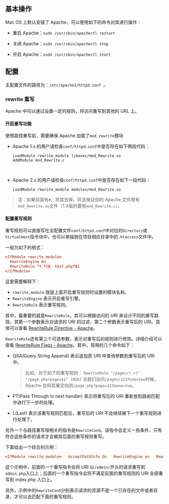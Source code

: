 ## 基本操作
Mac OS 上默认安装了 Apache，可以使用如下的命令对其进行操作：

- 重启 Apache：`sudo /usr/sbin/apachectl restart`

- 关闭 Apache：`sudo /usr/sbin/apachectl stop`

- 开启 Apache：`sudo /usr/sbin/apachectl start`


## 配置
主配置文件的路径为：`/etc/apache2/httpd.conf `。

### rewrite 重写
Apache 中可以通过设置一定的规则，将访问重写到其他的 URL 上。

#### 开启重写功能
使用路径重写前，需要确保 Apache 加载了`mod_rewrite`模块

* Apache 1.x 的用户请检查`conf/httpd.conf`中是否存在如下两段代码：
    
    ```
    LoadModule rewrite_module libexec/mod_Rewrite.so
    AddModule mod_Rewrite.c
    ```
  
* Apache 2.x 的用户请检查`conf/httpd.conf`中是否存在如下一段代码：
 
    ```
    LoadModule rewrite_module modules/mod_Rewrite.so
    ```

> 注：如果前面有`#`，将其去掉。并且保证你的 Apache 文件里有`mod_Rewrite.so`文件（1.X版的要有`mod_Rewrite.c`）。

#### 配置重写规则
重写规则可以直接写在主配置文件`conf/httpd.conf`中对应的`Directory`或`VirtualHost`指令块中，也可以单独放在项目相应目录中的`.htaccess`文件中。

一般为如下的格式：

```conf
<IfModule rewrite_module>
  RewriteEngine On
  RewriteRule ^(.*)$  test.php?$1
</IfModule>
```

这里需要解释下：

- `rewrite_module` 就是上面开启重写规则时设置的模块名称。
- `RewriteEngine`  表示开启重写引擎。
- `RewriteRule`    表示重写规则。

其中，最重要的就是`RewriteRule`，其可以根据访问的 URI 来设计不同的重写路径。其第一个参数表示对请求的 URI 的过滤，第二个参数表示重写后的 URI。具体可以查看 [RewriteRule Directive - Apache](http://httpd.apache.org/docs/current/mod/mod_rewrite.html#rewriterule)。

`RewriteRule`还有第三个可选参数，表示对重写后的规则进行修饰。详细介绍可以查看 [RewriteRule Flags - Apache](http://httpd.apache.org/docs/current/rewrite/flags.html)。其中，常用的几个命令如下：

- QSA(Query String Append) 表示追加原 URI 中查询参数到重写后的 URI 中。

    > 比如，对于如下的重写规则：
    > ```RewriteRule "/pages/(.+)" "/page.php?page=$1" [QSA]```
    > 当我们访问`/pages/123?one=two`时候，Apache 会将其重定向到`/page.php?page=123&one=two`。

- PT(Pass Through to next handler) 表示将重写后的 URI 重新放到路由匹配中进行下一步的处理。
- L(Last)  表示该重写规则匹配后，重写后的 URI 不会继续被下一个重写规则进行处理了。


另外一个与路径重写很相关的指令是`RewriteCond`。该指令会定义一些条件，只有符合这些条件的请求才会被其后面的重写规则重写。

下面给出一个综合的示例：

```conf
<IfModule rewrite_module>   AcceptPathInfo On   RewriteEngine on   RewriteCond %{REQUEST_FILENAME} !-d   RewriteCond %{REQUEST_FILENAME} !-f   RewriteRule ^/admin/(.*)$ admin.php?/$1 [QSA,PT,L]    RewriteCond %{REQUEST_FILENAME} !-d   RewriteCond %{REQUEST_FILENAME} !-f   RewriteRule ^(.*)$ index.php/$1 [QSA,PT,L] </IfModule>
```

这个示例中，前面的一个重写指令会将 URI 以`/admin/`开头的请求重写到`admin.php`入口上；后面的一个重写指令会将不满足前面的重写规则的 URI 全部重写到 index.php 入口上。

另外，示例中的`RewriteCond`分别表示请求的资源不是一个已存在的文件或者目录，才可以去匹配下面的重写规则。

